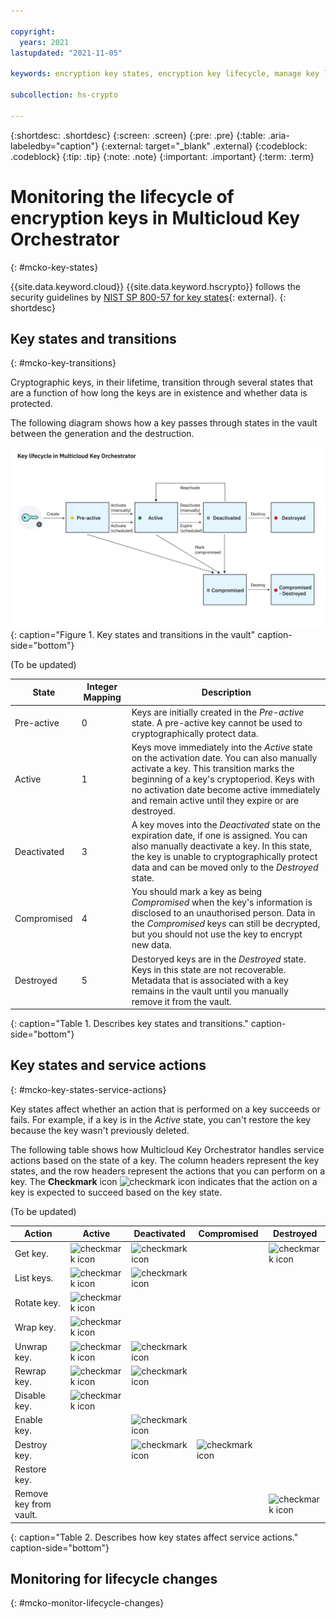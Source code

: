 ```yaml
---

copyright:
  years: 2021
lastupdated: "2021-11-05"

keywords: encryption key states, encryption key lifecycle, manage key lifecycle, MCKO, multicloud key orchestrator

subcollection: hs-crypto

---
```



{:shortdesc: .shortdesc}
{:screen: .screen}
{:pre: .pre}
{:table: .aria-labeledby="caption"}
{:external: target="_blank" .external}
{:codeblock: .codeblock}
{:tip: .tip}
{:note: .note}
{:important: .important}
{:term: .term}


# Monitoring the lifecycle of encryption keys in Multicloud Key Orchestrator
{: #mcko-key-states}

{{site.data.keyword.cloud}} {{site.data.keyword.hscrypto}} follows the security guidelines by [NIST SP 800-57 for key states](https://www.nist.gov/publications/recommendation-key-management-part-1-general-0){: external}.
{: shortdesc}

## Key states and transitions

{: #mcko-key-transitions}

Cryptographic keys, in their lifetime, transition through several states that are a function of how long the keys are in existence and whether data is protected.

The following diagram shows how a key passes through states in the vault between the generation and the destruction.

![Key states and transitions in the vault](/images/mcko-key-states.svg "Key states and transitions in the vault"){: caption="Figure 1. Key states and transitions in the vault" caption-side="bottom"}



(To be updated)


| State       | Integer Mapping | Description |
|-------------|-----------------|-------------|
| Pre-active  |        0        | Keys are initially created in the _Pre-active_ state. A pre-active key cannot be used to cryptographically protect data. |
| Active      |        1        | Keys move immediately into the _Active_ state on the activation date. You can also manually activate a key. This transition marks the beginning of a key's cryptoperiod. Keys with no activation date become active immediately and remain active until they expire or are destroyed. |
| Deactivated |        3        | A key moves into the _Deactivated_ state on the expiration date, if one is assigned. You can also manually deactivate a key. In this state, the key is unable to cryptographically protect data and can be moved only to the _Destroyed_ state. |
| Compromised |        4        | You should mark a key as being _Compromised_ when the key's information is disclosed to an unauthorised person. Data in the _Compromised_ keys can still be decrypted, but you should not use the key to encrypt new data. |
| Destroyed   |        5        | Destoryed keys are in the _Destroyed_ state. Keys in this state are not recoverable. Metadata that is associated with a key remains in the vault until you manually remove it from the vault. |
{: caption="Table 1. Describes key states and transitions." caption-side="bottom"}


## Key states and service actions
{: #mcko-key-states-service-actions}

Key states affect whether an action that is performed on a key succeeds or fails. For example, if a key is in the _Active_ state, you can't restore the key because the key wasn't previously deleted.

The following table shows how Multicloud Key Orchestrator handles service actions based on the state of a key. The column headers represent the key states, and the row headers represent the actions that you can perform on a key. The **Checkmark** icon ![checkmark icon](../icons/checkmark-icon.svg "Checkmark") indicates that the action on a key is expected to succeed based on the key state.


(To be updated)

| Action | Active | Deactivated | Compromised | Destroyed |
| --- | --- | --- | --- | --- |
| Get key. | ![checkmark icon](../icons/checkmark-icon.svg "Checkmark") | ![checkmark icon](../icons/checkmark-icon.svg "Checkmark") |  |![checkmark icon](../icons/checkmark-icon.svg "Checkmark")|
| List keys. | ![checkmark icon](../icons/checkmark-icon.svg "Checkmark") | ![checkmark icon](../icons/checkmark-icon.svg "Checkmark") |     |   |
| Rotate key. | ![checkmark icon](../icons/checkmark-icon.svg "Checkmark") |     |     |   |
| Wrap key. | ![checkmark icon](../icons/checkmark-icon.svg "Checkmark") |     |     |   |
| Unwrap key. | ![checkmark icon](../icons/checkmark-icon.svg "Checkmark") | ![checkmark icon](../icons/checkmark-icon.svg "Checkmark") |     |   |
| Rewrap key. | ![checkmark icon](../icons/checkmark-icon.svg "Checkmark") | ![checkmark icon](../icons/checkmark-icon.svg "Checkmark") |     |   |
| Disable key. | ![checkmark icon](../icons/checkmark-icon.svg "Checkmark") |     |     |   |
| Enable key. |     | ![checkmark icon](../icons/checkmark-icon.svg "Checkmark") |     |   |
| Destroy key. |  | ![checkmark icon](../icons/checkmark-icon.svg "Checkmark") | ![checkmark icon](../icons/checkmark-icon.svg "Checkmark") |   |
| Restore key. |     |     |  |   |
| Remove key from vault. |     |     |  | ![checkmark icon](../icons/checkmark-icon.svg "Checkmark") |
{: caption="Table 2. Describes how key states affect service actions." caption-side="bottom"}



## Monitoring for lifecycle changes
{: #mcko-monitor-lifecycle-changes}







